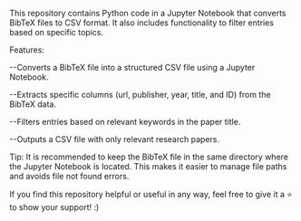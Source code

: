 This repository contains Python code in a Jupyter Notebook that converts BibTeX files to CSV format. It also includes functionality to filter entries based on specific topics.

Features:

--Converts a BibTeX file into a structured CSV file using a Jupyter Notebook.

--Extracts specific columns (url, publisher, year, title, and ID) from the BibTeX data.

--Filters entries based on relevant keywords in the paper title.

--Outputs a CSV file with only relevant research papers.

Tip: It is recommended to keep the BibTeX file in the same directory where the Jupyter Notebook is located. This makes it easier to manage file paths and avoids file not found errors.

If you find this repository helpful or useful in any way, feel free to give it a ⭐ to show your support! :)
